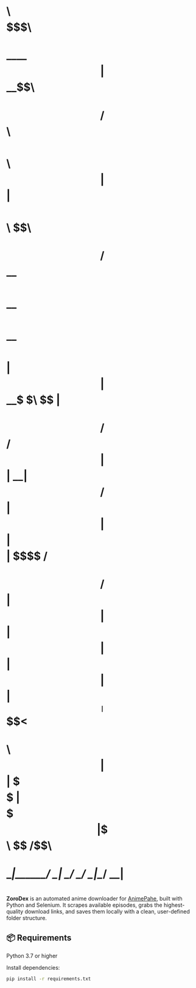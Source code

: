 #  $$$$$$$$\                              $$$$$$$\                      
#  \____$$  |                             $$  __$$\                     
#      $$  / $$$$$$\   $$$$$$\   $$$$$$\  $$ |  $$ | $$$$$$\  $$\   $$\ 
#     $$  / $$  __$$\ $$  __$$\ $$  __$$\ $$ |  $$ |$$  __$$\ \$$\ $$  |
#    $$  /  $$ /  $$ |$$ |  \__|$$ /  $$ |$$ |  $$ |$$$$$$$$ | \$$$$  / 
#   $$  /   $$ |  $$ |$$ |      $$ |  $$ |$$ |  $$ |$$   ____| $$  $$<  
#  $$$$$$$$\\$$$$$$  |$$ |      \$$$$$$  |$$$$$$$  |\$$$$$$$\ $$  /\$$\ 
#  \________|\______/ \__|       \______/ \_______/  \_______|\__/  \__|
#                                                                       
#                                                                       
#  


**ZoroDex** is an automated anime downloader for [AnimePahe](https://animepahe.ru), built with Python and Selenium. It scrapes available episodes, grabs the highest-quality download links, and saves them locally with a clean, user-defined folder structure.


## 📦 Requirements

Python 3.7 or higher

Install dependencies:

```bash
pip install -r requirements.txt
